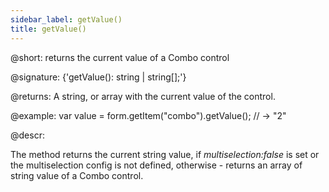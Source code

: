 ```yaml
---
sidebar_label: getValue()
title: getValue()
---          
```


@short: returns the current value of a Combo control

@signature: {'getValue(): string | string[];'}

@returns:
A string, or array with the current value of the control.

@example:
var value = form.getItem("combo").getValue();
// -> "2"

@descr:

The method returns the current string value, if *multiselection:false* is set or the multiselection config is not defined, otherwise - returns an array of string value of a Combo control.
